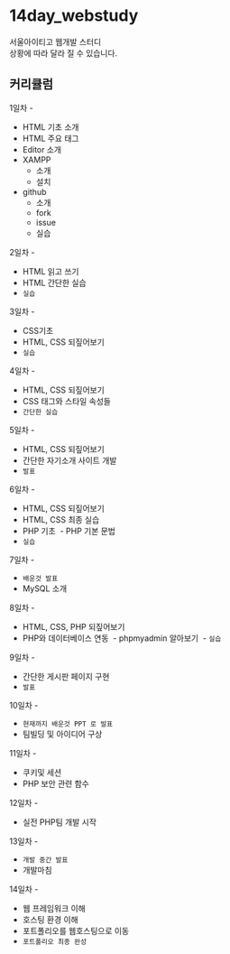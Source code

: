 # 14day_webstudy
서울아이티고 웹개발 스터디<br>
상황에 따라 달라 질 수 있습니다.<br>

## 커리큘럼
1일차 - 
 - HTML 기초 소개
 - HTML 주요 태그
 - Editor 소개
 - XAMPP 
    - 소개
    - 설치
 - github
     - 소개
     - fork
     - issue
     - 실습
     
     
2일차 - 
 - HTML 읽고 쓰기
 - HTML 간단한 실습
 - `실습`
 
 
 3일차 - 
 - CSS기초
 - HTML, CSS 되짚어보기
 - `실습`
 
 
 4일차 -
  - HTML, CSS 되짚어보기
  - CSS 태그와 스타일 속성들
  - `간단한 실습`
  
  
 5일차 -
  - HTML, CSS 되짚어보기
  - 간단한 자기소개 사이트 개발
  - `발표`
  
  
 6일차 -
  - HTML, CSS 되짚어보기
  - HTML, CSS 최종 실습
  - PHP 기초
  - PHP 기본 문법
  - `실습`
  
  
 7일차 -
  - `배운것 발표`
  - MySQL 소개
  
  
 8일차 -
  - HTML, CSS, PHP 되짚어보기
  - PHP와 데이터베이스 연동
  - phpmyadmin 알아보기
  - `실습`
  
  
 9일차 -
  - 간단한 게시판 페이지 구현
  - `발표`
  
  
 10일차 -
  - `현재까지 배운것 PPT 로 발표`
  - 팀빌딩 및 아이디어 구상
  
  
 11일차 -
  - 쿠키및 세션
  - PHP 보안 관련 함수
  
  
 12일차 -
  - 실전 PHP팀 개발 시작
  
  
 13일차 -
  - `개발 중간 발표`
  - 개발마침
    
    
 14일차 -
  - 웹 프레임워크 이해
  - 호스팅 환경 이해
  - 포트폴리오를 웹호스팅으로 이동
  - `포트폴리오 최종 완성`
